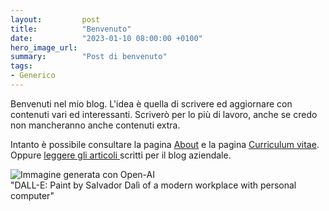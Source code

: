 ```yaml
---
layout:         post
title:          "Benvenuto"
date:           "2023-01-10 08:00:00 +0100"
hero_image_url: 
summary:        "Post di benvenuto"
tags:
- Generico
---
```


Benvenuti nel mio blog. 
L'idea è quella di scrivere ed aggiornare con contenuti vari ed interessanti.
Scriverò per lo più di lavoro, anche se credo non mancheranno anche contenuti extra.

Intanto è possibile consultare la pagina <a href="{{ site.baseurl }}/about">About</a> e la pagina <a href="{{ site.baseurl }}/cv">Curriculum vitae</a>.
Oppure <a href="https://blog.zerogroup.it/author/jury-ghidinelli/" target="_blank">leggere gli articoli </a> scritti per il blog aziendale. 
<p class="center">
    <img src="{{ site.baseurl }}/images/paint-by-salvador-dalì-of-a-modern-workplace-with-personal-computer.png" alt="Immagine generata con Open-AI" class="content-image"/><br/>
    "DALL-E: Paint by Salvador Dalì of a modern workplace with personal computer"
</p>




